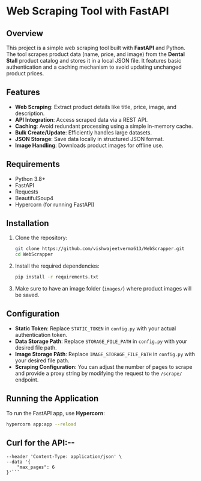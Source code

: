 
# Web Scraping Tool with FastAPI

## Overview

This project is a simple web scraping tool built with **FastAPI** and Python. The tool scrapes product data (name, price, and image) from the **Dental Stall** product catalog and stores it in a local JSON file. It features basic authentication and a caching mechanism to avoid updating unchanged product prices.

## Features
- **Web Scraping**: Extract product details like title, price, image, and description.
- **API Integration**: Access scraped data via a REST API.
- **Caching**: Avoid redundant processing using a simple in-memory cache.
- **Bulk Create/Update**: Efficiently handles large datasets.
- **JSON Storage**: Save data locally in structured JSON format.
- **Image Handling**: Downloads product images for offline use.


## Requirements
- Python 3.8+
- FastAPI
- Requests
- BeautifulSoup4
- Hypercorn (for running FastAPI)

## Installation

1. Clone the repository:
    ```bash
    git clone https://github.com/vishwajeetverma613/WebScrapper.git
    cd WebScrapper
    ```

2. Install the required dependencies:
    ```bash
    pip install -r requirements.txt
    ```

3. Make sure to have an image folder (`images/`) where product images will be saved.

## Configuration

- **Static Token**: Replace `STATIC_TOKEN` in `config.py` with your actual authentication token.
- **Data Storage Path**: Replace `STORAGE_FILE_PATH` in `config.py` with your desired file path.
- **Image Storage PAth**: Replace `IMAGE_STORAGE_FILE_PATH` in `config.py` with your desired file path.
- **Scraping Configuration**: You can adjust the number of pages to scrape and provide a proxy string by modifying the request to the `/scrape/` endpoint.


## Running the Application


To run the FastAPI app, use **Hypercorn**:

```bash
hypercorn app:app --reload
```

## Curl for the API:--

```curl --location 'localhost:8000/scrape/?token=your-static-token' \
--header 'Content-Type: application/json' \
--data '{
    "max_pages": 6
}'```